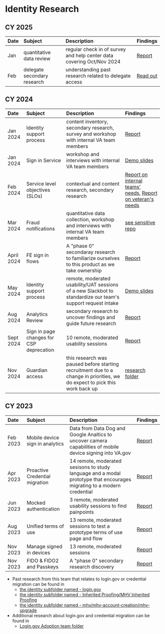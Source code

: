 # Identity Research

## CY 2025

| Date            | Subject                 | Description          | Findings     |
| :-------------  | :-------------          | :-------------       | :----------- |
| Jan | quantitative data review | regular check in of survey and help center data covering Oct/Nov 2024 | [Report](https://github.com/department-of-veterans-affairs/va.gov-team/blob/master/products/identity/Research/Ongoing%20-%20quantitative%20data/2024%20Q4%20quantitative%20data%20findings.md) |
| Feb | delegate secondary research | understanding past research related to delegate access | [Read out](https://github.com/department-of-veterans-affairs/va.gov-team/blob/master/products/identity/Products/delegate%20access%20/Delegate%20Access%20Resources.pdf) |

## CY 2024

| Date            | Subject                 | Description          | Findings     |
| :-------------  | :-------------          | :-------------       | :----------- |
| Jan 2024| Identity support process | content inventory, secondary research, survey and workshop with internal VA team members | [Report](https://github.com/department-of-veterans-affairs/va.gov-team/blob/master/products/identity/Research/2024-01%20Identity%20Support%20Process/2024-01%20Identity%20Support%20Process%20-%20Research%20Share%20Out.md) |
| Jan 2024 | Sign in Service | workshop and interviews with internal VA team members | [Demo slides](sis-onboarding-deliverables-demo-feb-30-24.pdf)|
| Feb 2024 | Service level objectives (SLOs) | contextual and content research, secondary research | [Report on internal teams' needs](https://github.com/department-of-veterans-affairs/va.gov-team/blob/master/products/identity/Research/2024-03%20Service%20Level%20Objectives/Content-research-internal-teams.md), [Report on veteran's needs](https://github.com/department-of-veterans-affairs/va.gov-team/blob/master/products/identity/Research/2024-03%20Service%20Level%20Objectives/Content%20research%20for%20Veterans.md)| 
| Mar 2024 | Fraud notifications | quantitative data collection, workshop and interviews with internal VA team members | [see sensitive repo](https://github.com/department-of-veterans-affairs/va.gov-team-sensitive/tree/master/teams/vsp/teams/Identity/research) |
| April 2024 | FE sign in flows | A "phase 0" secondaray research to familiarize ourselves to this product as we take ownership | [Report](https://github.com/department-of-veterans-affairs/va.gov-team/blob/master/products/identity/Research/2024-04%20FE%20Sign%20in%20Flows/Front%20end%20sign%20in%20flow%20-%20discovery%20research.md)|
| May 2024 | Identity support process | remote, moderated usability/UAT sessions of a new Slackbot to standardize our team's support request intake | [Demo slides](https://github.com/department-of-veterans-affairs/va.gov-team/blob/master/products/identity/Research/2024-05%20Support%20Process%20Slackbot%20UAT/2024-05%20Slackbot%20UAT%20research%20readout%20slides.md) |
| Aug 2024 | Analytics Review | secondary research to uncover findings and guide future research | [Report](https://github.com/department-of-veterans-affairs/va.gov-team/blob/master/products/identity/Research/2024-08%20Analytics/2024-08%20Google%20Analytics%20identity%20related%20findings.md) |
| Sept 2024 | Sign in page changes for CSP deprecation | 10 remote, moderated usability sessions | [Report](https://github.com/department-of-veterans-affairs/va.gov-team/blob/master/products/identity/Research/2024-08%20Sign%20in%20transition/2024-08%20Research%20Findings.md) |
| Nov 2024 | Guardian access| this research was paused before starting recruitment due to a change in priorities, we do expect to pick this work back up | [research folder](https://github.com/department-of-veterans-affairs/va.gov-team/tree/master/products/identity/Research/2024-11%20Guardian%20access) |

## CY 2023

| Date            | Subject                 | Description          | Findings     |
| :-------------  | :-------------          | :-------------       | :----------- |
| Feb 2023        | Mobile device sign in analytics | Data from Data Dog and Google Analtics to uncover camera capabilities of mobile device signing into VA.gov | [Report](https://github.com/department-of-veterans-affairs/va.gov-team/blob/master/products/identity/Research/2023-02%20Desk%20Research/Findings%20from%20VA%20mobile%20device%20login%20analytics.md)|
| Apr 2023      | Proactive Credential migration    | 14 remote, moderated sesisons to study language and a modal prototype that encourages migrating to a modern credential | [Report](https://github.com/department-of-veterans-affairs/va.gov-team/blob/master/products/identity/Research/2023-04%20Proactive%20CSP%20Migration/2023-04%20Proactive%20CSP%20Migration%20research%20findings.md)
| Jun 2023       | Mocked authentication   | 3 remote, moderated usability sessions to find painpoints | [Report](https://github.com/department-of-veterans-affairs/va.gov-team/blob/master/products/identity/Research/2023-06%20Mocked%20Authentication/Mocked%20Authentication%20research%20findings.md)
| Aug 2023        | Unified terms of use    | 13 remote, moderated sessions to test a prototype terms of use page and flow | [Report](https://github.com/department-of-veterans-affairs/va.gov-team/blob/master/products/identity/Research/2023-07%20Terms%20of%20Use/2023-08%20Terms%20of%20use%20research%20findings.md)
| Nov 2023        | Manage signed in devices | 13 remote, moderated sessions | [Report](https://github.com/department-of-veterans-affairs/va.gov-team/blob/master/products/identity/Research/2023-11%20Manage%20Signed-in%20Devices%20/2023-11%20Manage%20Signed-in%20Devices%20Research%20Findings.md)
| Nov 2023       | FIDO & FIDO2 and Passkeys | A "phase 0" secondary research discovery | [Report](https://github.com/department-of-veterans-affairs/va.gov-team-sensitive/blob/master/teams/vsp/teams/Identity/research/2024-03%20Fraud%20prevention/FIDO%20%26%20FIDO2%20and%20Passkeys.md)

- Past research from this team that relates to login.gov or credential migration can be found in
   - [the identity subfolder named - login.gov](https://github.com/department-of-veterans-affairs/va.gov-team/tree/5ab5826e440cb5bf2874aaa5b3a4f3d7ed32e875/products/identity/login.gov)
   - [the identity subfolder named - Inherited Proofing/MHV Inherited Proofing](https://github.com/department-of-veterans-affairs/va.gov-team/tree/cfb2d60894c4838be57c75eb066600ae90d58fc0/products/identity/Inherited%20Proofing/MHV%20Inherited%20Proofing)
   - [the identity subfolder named - mhv/mhv-account-creation/mhv-upgrade](https://github.com/department-of-veterans-affairs/va.gov-team/tree/cfb2d60894c4838be57c75eb066600ae90d58fc0/products/identity/login/mhv/mhv-account-creation/mhv-upgrade/research)
- Additional research about login.gov and credential migration can be found in
   - [Login.gov Adoption team folder](https://github.com/department-of-veterans-affairs/va.gov-team/tree/8f3127aa839f6a14936c3fb94ff5e207abc472bf/products/login.gov-adoption/research)

